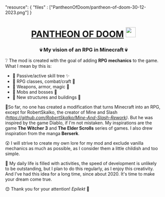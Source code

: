 "resource": { "files" : ["PantheonOfDoom/pantheon-of-doom-30-12-2023.png"] }

<h1 align="center"><a href="https://daniilshat.ru/" target="_blank">PANTHEON OF DOOM</a> 
<img src="https://github.com/blackcater/blackcater/raw/main/images/Hi.gif" height="32"/></h1>
<h3 align="center">💀 My vision of an RPG in Minecraft 💀</h3>


❔ The mod is created with the goal of adding **RPG mechanics** to the game. What I mean by this is:

- 🔵 Passive/active skill tree ✨
- 🔵 RPG classes, combat/craft 🔨
- 🔵 Weapons, armor, magic 🏹
- 🔵 Mobs and bosses 🎃
- 🔵 New structures and buildings 🧱
  
🔮So far, no one has created a modification that turns Minecraft into an RPG, except for RobertSkalko, the creator of Mine and Slash _(https://github.com/RobertSkalko/Mine-And-Slash-Rework)_. But he was inspired by the game Diablo, if I'm not mistaken. My inspirations are the game **The Witcher 3** and **The Elder Scrolls** series of games. I also drew inspiration from the manga **Berserk**.

😲 I will strive to create my own lore for my mod and exclude vanilla mechanics as much as possible, as I consider them a little childish and too simple.

🤡 My daily life is filled with activities, the speed of development is unlikely to be outstanding, but I plan to do this regularly, as I enjoy this creativity. And I’ve had this idea for a long time, since about 2020. It's time to make your dream come true.


😊 Thank you for your attention!
_Epilekt_ 💩
